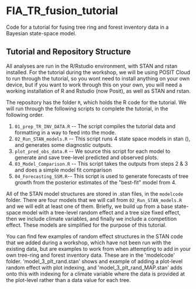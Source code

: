 # FIA_TR_fusion_tutorial

Code for a tutorial for fusing tree ring and forest inventory data in a Bayesian state-space model.

## Tutorial and Repository Structure
All analyses are run in the R/Rstudio environment, with STAN and rstan installed. For the tutorial during the workshop, we will be using POSIT Cloud to run through the tutorial, so you wont need to install anything on your own device, but if you want to work through this on your own, you will need a working installation of R and Rstudio (now Posit), as well as STAN and rstan. 

The repository has the folder `R`, which holds the R code for the tutorial. We will run through the following scripts to complete the tutorial, in the following order. 
1. `01_prep_TR_INV_DATA.R` -- The script compiles the tutorial data and formatting in a way to feed into the mode.
2. `02_Run_STAN_models.R` -- This script runs 4 state space models in stan (), and generates some diagnostic outputs.
3. `plot_pred_obs_data.R` -- We source this script for each model to generate and save tree-level predicted and observed plots.
4. `03_Model_Comparison.R` -- This script takes the outputs from steps 2 & 3 and does a simple model fit comparison
5. `04_Forecasting_SSM.R`-- This script is used to generate forecasts of tree growth from the posterior estimates of the "best-fit" model from 4.

All of the STAN model structures are stored in .stan files, in the `modelcode` folder. There are four models that we will call from `02_Run_STAN_models.R` and we will edit at least one of them. Briefly, we build up from a base state-space model with a tree-level random effect and a tree size fixed effect, then we include climate variables, and finally we include a competition effect. These models are simplified for the purpose of this tutorial. 

You can find few examples of random effect structures in the STAN code that we added during a workshop, which have not been run with the existing data, but are examples to work from when attempting to add in your own tree-ring and forest inventory data. These are in the 'modelcode' folder. 'model_3_plt_rand.stan' shows and example of adding a plot-level random effect with plot indexing, and 'model_3_plt_rand_MAP.stan' adds onto this with indexing for a climate variable where the data is provided at the plot-level rather than a data value for each tree. 

